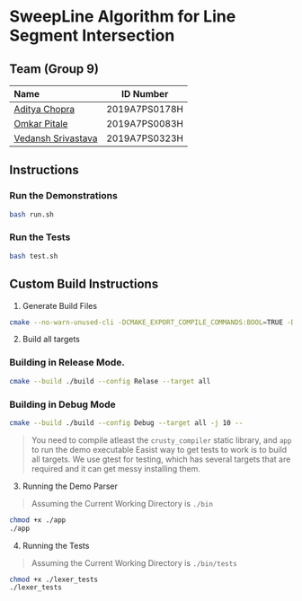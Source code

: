 # SweepLine Algorithm for Line Segment Intersection


## Team (Group 9)

| Name                                       |   ID Number   |
| :----------------------------------------- | :-----------: |
| [Aditya Chopra](https://github.com/adeecc) | 2019A7PS0178H |
| [Omkar Pitale](https://github.com/CyberKnight1803)        | 2019A7PS0083H |
| [Vedansh Srivastava](https://github.com/vedansh-srivastava)  | 2019A7PS0323H |

## Instructions

### Run the Demonstrations

```sh
bash run.sh
```

### Run the Tests

```sh
bash test.sh
```

## Custom Build Instructions

1. Generate Build Files

```sh
cmake --no-warn-unused-cli -DCMAKE_EXPORT_COMPILE_COMMANDS:BOOL=TRUE -DCMAKE_BUILD_TYPE:STRING=Debug -H. -B./build -G "Unix Makefiles"
```

2. Build all targets

### Building in Release Mode.

```sh
cmake --build ./build --config Relase --target all
```

### Building in Debug Mode

```sh
cmake --build ./build --config Debug --target all -j 10 --
```

> You need to compile atleast the `crusty_compiler` static library, and `app` to run the demo executable
> Easist way to get tests to work is to build all targets. We use gtest for testing, which has several targets that are required and it can get messy installing them.

3. Running the Demo Parser

> Assuming the Current Working Directory is `./bin`

```sh
chmod +x ./app
./app
```

4. Running the Tests

> Assuming the Current Working Directory is `./bin/tests`

```sh
chmod +x ./lexer_tests
./lexer_tests
```
